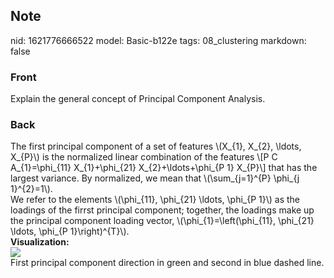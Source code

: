 ## Note
nid: 1621776666522
model: Basic-b122e
tags: 08_clustering
markdown: false

### Front
Explain the general concept of Principal Component Analysis.

### Back
<div>
  The first principal component of a set of features \(X_{1},
  X_{2}, \ldots, X_{P}\) is the normalized linear combination of
  the features \[P C A_{1}=\phi_{11} X_{1}+\phi_{21}
  X_{2}+\ldots+\phi_{P 1} X_{P}\] that has the largest variance. By
  normalized, we mean that \(\sum_{j=1}^{P} \phi_{j 1}^{2}=1\).
</div>
<div>
  We refer to the elements \(\phi_{11}, \phi_{21} \ldots, \phi_{P
  1}\) as the loadings of the firrst principal component; together,
  the loadings make up the principal component loading vector,
  \(\phi_{1}=\left(\phi_{11}, \phi_{21} \ldots, \phi_{P
  1}\right)^{T}\).
</div>
<div>
  <b>Visualization:</b>
</div>
<div><img src=
paste-85be5b90109135d58d182111d7a9a53f3f0adc41.jpg></div>
<div>
  First principal component direction in green and second in blue
  dashed line.
</div>
